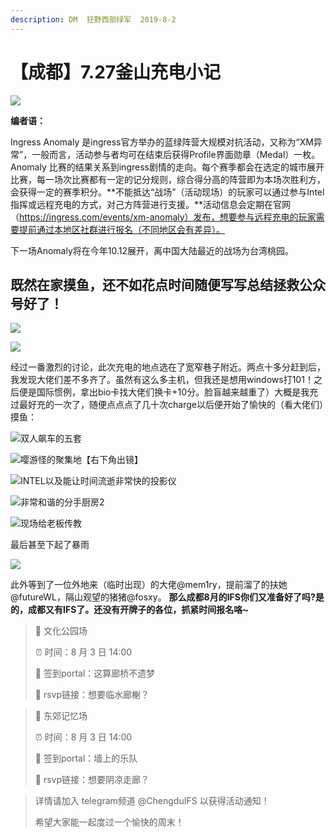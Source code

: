 ```yaml
---
description: DM  狂野西部绿军  2019-8-2
---
```


# 【成都】7.27釜山充电小记

![](../../.gitbook/assets/ia_100000001.jpg)

**编者语：**  


Ingress Anomaly 是ingress官方举办的蓝绿阵营大规模对抗活动，又称为“XM异常”，一般而言，活动参与者均可在结束后获得Profile界面勋章（Medal）一枚。Anomaly 比赛的结果关系到ingress剧情的走向。每个赛季都会在选定的城市展开比赛，每一场次比赛都有一定的记分规则，综合得分高的阵营即为本场次胜利方，会获得一定的赛季积分。**不能抵达“战场”（活动现场）的玩家可以通过参与Intel指挥或远程充电的方式，对己方阵营进行支援。**活动信息会定期在官网（https://ingress.com/events/xm-anomaly）发布，想要参与远程充电的玩家需要提前通过本地区社群进行报名（不同地区会有差异）。

下一场Anomaly将在今年10.12展开，离中国大陆最近的战场为台湾桃园。

## 既然在家摸鱼，还不如花点时间随便写写总结拯救公众号好了！ 

![](../../.gitbook/assets/ia_100000433.jpg)

![](../../.gitbook/assets/ia_100000435.jpg)

经过一番激烈的讨论，此次充电的地点选在了宽窄巷子附近。两点十多分赶到后，我发现大佬们差不多齐了。虽然有这么多主机，但我还是想用windows打101！之后便是国际惯例，拿出bio卡找大佬们换卡+10分。脸盲越来越重了）大概是我充过最好充的一次了，随便点点点了几十次charge以后便开始了愉快的（看大佬们）摸鱼：

![&#x53CC;&#x4EBA;&#x98D9;&#x8F66;&#x7684;&#x4E94;&#x5957; ](../../.gitbook/assets/ia_100000436.jpg)

![&#x5624;&#x6E38;&#x602A;&#x7684;&#x805A;&#x96C6;&#x5730;&#x3010;&#x53F3;&#x4E0B;&#x89D2;&#x51FA;&#x955C;&#x3011;](../../.gitbook/assets/ia_100000437.jpg)

![INTEL&#x4EE5;&#x53CA;&#x80FD;&#x8BA9;&#x65F6;&#x95F4;&#x6D41;&#x901D;&#x975E;&#x5E38;&#x5FEB;&#x7684;&#x6295;&#x5F71;&#x4EEA;](../../.gitbook/assets/ia_100000438.jpg)

![&#x975E;&#x5E38;&#x548C;&#x8C10;&#x7684;&#x5206;&#x624B;&#x53A8;&#x623F;2](../../.gitbook/assets/ia_100000440.jpg)

![&#x73B0;&#x573A;&#x7ED9;&#x8001;&#x677F;&#x4F20;&#x6559;](../../.gitbook/assets/ia_100000439.jpg)

最后甚至下起了暴雨

![](../../.gitbook/assets/ia_100000442.jpg)

此外等到了一位外地来（临时出现）的大佬@mem1ry，提前溜了的扶她@futureWL，隔山观望的猪猪@fosxy。 **那么成都8月的IFS你们又准备好了吗?是的，成都又有IFS了。还没有开牌子的各位，抓紧时间报名咯~**

> 🔸 文化公园场
>
> ⏰ 时间：8 月 3 日 14:00
>
> 📍 签到portal：这算廊桥不遗梦
>
> 🔗 rsvp链接：想要临水廊榭？

> 🔹 东郊记忆场
>
> ⏰ 时间：8 月 3 日 14:00
>
> 📍 签到portal：墙上的乐队
>
> 🔗 rsvp链接：想要阴凉走廊？

> 详情请加入 telegram频道 @ChengduIFS 以获得活动通知！
>
> 希望大家能一起度过一个愉快的周末！

